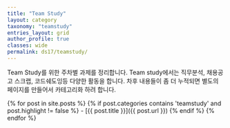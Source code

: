 ```yaml
---
title: "Team Study"
layout: category
taxonomy: "teamstudy"
entries_layout: grid
author_profile: true
classes: wide
permalink: ds17/teamstudy/
---
```


Team Study를 위한 주차별 과제를 정리합니다. Team study에서는 직무분석, 채용공고 스크랩, 코드쉐도잉등 다양한 활동을 합니다. 차후 내용들이 좀 더 누적되면 별도의 페이지를 만들어서 카테고리화 하려 합니다.

{% for post in site.posts %}
  {% if post.categories contains 'teamstudy' and post.highlight != false %}
    - [{{ post.title }}]({{ post.url }})
  {% endif %}
{% endfor %}
